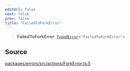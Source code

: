 ```yaml
---
editUrl: false
next: false
prev: false
title: "FailedToForkError"
---
```


> **FailedToForkError**: [`TypedError`](/reference/tevm/errors/type-aliases/typederror/)\<`"FailedToForkError"`\>

## Source

[packages/errors/src/actions/ForkError.ts:5](https://github.com/evmts/tevm-monorepo/blob/main/packages/errors/src/actions/ForkError.ts#L5)
